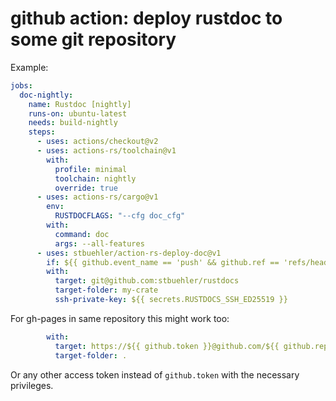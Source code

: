 # github action: deploy rustdoc to some git repository

Example:

```yaml
jobs:
  doc-nightly:
    name: Rustdoc [nightly]
    runs-on: ubuntu-latest
    needs: build-nightly
    steps:
      - uses: actions/checkout@v2
      - uses: actions-rs/toolchain@v1
        with:
          profile: minimal
          toolchain: nightly
          override: true
      - uses: actions-rs/cargo@v1
        env:
          RUSTDOCFLAGS: "--cfg doc_cfg"
        with:
          command: doc
          args: --all-features
      - uses: stbuehler/action-rs-deploy-doc@v1
        if: ${{ github.event_name == 'push' && github.ref == 'refs/heads/master' }}
        with:
          target: git@github.com:stbuehler/rustdocs
          target-folder: my-crate
          ssh-private-key: ${{ secrets.RUSTDOCS_SSH_ED25519 }}
```

For gh-pages in same repository this might work too:

```yaml
        with:
          target: https://${{ github.token }}@github.com/${{ github.repository }}
          target-folder: .
```

Or any other access token instead of `github.token` with the necessary privileges.
